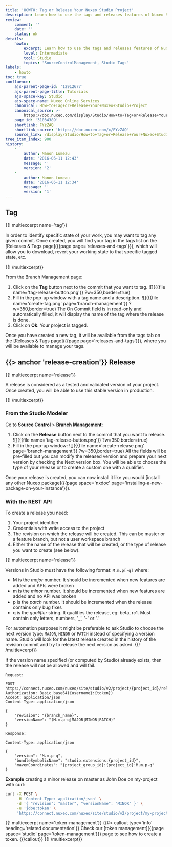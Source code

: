 ```yaml
---
title: 'HOWTO: Tag or Release Your Nuxeo Studio Project'
description: Learn how to use the tags and releases features of Nuxeo Studio.
review:
    comment: ''
    date: ''
    status: ok
details:
    howto:
        excerpt: Learn how to use the tags and releases features of Nuxeo Studio.
        level: Intermediate
        tool: Studio
        topics: 'SourceControlManagement, Studio Tags'
labels:
    - howto
toc: true
confluence:
    ajs-parent-page-id: '12912677'
    ajs-parent-page-title: Tutorials
    ajs-space-key: Studio
    ajs-space-name: Nuxeo Online Services
    canonical: How+to+Tag+or+Release+Your+Nuxeo+Studio+Project
    canonical_source: >-
        https://doc.nuxeo.com/display/Studio/How+to+Tag+or+Release+Your+Nuxeo+Studio+Project
    page_id: '31034389'
    shortlink: FYzZAQ
    shortlink_source: 'https://doc.nuxeo.com/x/FYzZAQ'
    source_link: /display/Studio/How+to+Tag+or+Release+Your+Nuxeo+Studio+Project
tree_item_index: 900
history:
    -
        author: Manon Lumeau
        date: '2016-05-11 12:43'
        message: ''
        version: '2'
    -
        author: Manon Lumeau
        date: '2016-05-11 12:34'
        message: ''
        version: '1'
---
```


## Tag

{{! multiexcerpt name='tag'}}

In order to identify specific state of your work, you may want to tag any given commit. Once created, you will find your tag in the tags list on the [Releases & Tags page]({{page page='releases-and-tags'}}), which will allow you to download, revert your working state to that specific tagged state, etc.

{{! /multiexcerpt}}

From the Branch Management page:

1.  Click on the **Tag** button next to the commit that you want to tag.
    ![]({{file name='tag-release-button.png'}} ?w=350,border=true)
2.  Fill in the pop-up window with a tag name and a description.
    ![]({{file name='create-tag.png' page='branch-management'}} ?w=350,border=true)
    The On Commit field is in read-only and automatically filled, it will display the name of the tag where the release is done.
3.  Click on **Ok**.
    Your project is tagged.

Once you have created a new tag, it will be available from the tags tab on the [Releases & Tags page]({{page page='releases-and-tags'}}), where you will be available to manage your tags.

## {{> anchor 'release-creation'}} Release

{{! multiexcerpt name='release'}}

A release is considered as a tested and validated version of your project. Once created, you will be able to use this stable version in production.

{{! /multiexcerpt}}

### From the Studio Modeler

Go to **Source Control** > **Branch Management**:

1.  Click on the **Release** button next to the commit that you want to release.
    ![]({{file name='tag-release-button.png'}} ?w=350,border=true)
2.  Fill in the pop-up window:
    ![]({{file name='create-release.png' page='branch-management'}} ?w=350,border=true)
    All the fields will be pre-filled but you can modify the released version and prepare your next version by checking the Next version box. You will be able to choose the type of your release or to create a custom one with a qualifier.

Once your release is created, you can now install it like you would [install any other Nuxeo package]({{page space='nxdoc' page='installing-a-new-package-on-your-instance'}}).

### With the REST API

To create a release you need:

1.  Your project identifier
2.  Credentials with write access to the project
3.  The revision on which the release will be created. This can be master or a feature branch, but not a user workspace branch
4.  Either the name of the release that will be created, or the type of release you want to create (see below).

{{! multiexcerpt name='release'}}

Versions in Studio must have the following format: `M.m.p[-q]` where:

* M is the _major_ number. It should be incremented when new features are added and APIs were broken
* m is the _minor_ number. It should be incremented when new features are added and no API was broken
* p is the _patch_ number. It should be incremented when the release contains only bug fixes
* q is the _qualifier_ string. It qualifies the release, eg: beta, rc1. Must contain only letters, numbers, '\_', '-' or '.'

For automation purposes it might be preferable to ask Studio to choose the next version type: `MAJOR`, `MINOR` or `PATCH` instead of specifying a version name. Studio will look for the latest release created in the history of the revision commit and try to release the next version as asked.
{{! /multiexcerpt}}

If the version name specified (or computed by Studio) already exists, then the release will not be allowed and will fail.

```
Request:

POST https://connect.nuxeo.com/nuxeo/site/studio/v2/project/{project_id}/releases
Authorization: Basic base64({username}:{token})
Accept: application/json
Content-Type: application/json

{
    "revision": "{branch_name}",
    "versionName": "(M.m.p-q|MAJOR|MINOR|PATCH)"
}

Response:

Content-Type: application/json

{
    "version": "M.m.p-q",
    "bundleSymbolicName": "studio.extensions.{project_id}",
    "mavenCoordinates": "{project_group_id}:{project_id}:M.m.p-q"
}
```

**Example** creating a minor release on master as John Doe on my-project with curl:

```bash
curl -X POST \
     -H 'Content-Type: application/json' \
     -d '{ "revision": "master", "versionName": "MINOR" }' \
     -u 'jdoe:token' \
     'https://connect.nuxeo.com/nuxeo/site/studio/v2/project/my-project/releases'
```

{{! multiexcerpt name='token-management'}}
{{#> callout type='info' heading='related documentation'}}
Check our [token management]({{page space='studio' page='token-management'}}) page to see how to create a token.
{{/callout}}
{{! /multiexcerpt}}
